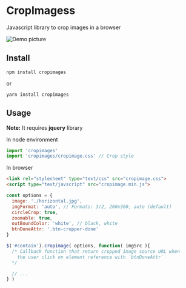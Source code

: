 # CropImagess
Javascript library to crop images in a browser

![Demo picture](https://github.com/fabrice8/cropimage/blob/master/test/images/demo.png?raw=true)

## Install

```
npm install cropimages
```
or
```
yarn install cropimages
```

## Usage
**Note:** It requires **jquery** library

In node environment
```js
import 'cropimages'
import 'cropimages/cropimage.css' // Crop style
```

In browser
```HTML
<link rel="stylesheet" type="text/css" src="cropimage.css">
<script type="text/javscript" src="cropimage.min.js">
```

```js
const options = {
  image: './horizontal.jpg',
  imgFormat: 'auto', // Formats: 3/2, 200x360, auto (default)
  circleCrop: true,
  zoomable: true,
  outBoundColor: 'white', // black, white
  btnDoneAttr: '.btn-cropper-done'
}

$('#contain').cropimage( options, function( imgSrc ){
  /* Callback function that return cropped image source URL when
    the user click on element reference with `btnDoneAttr`
  */

  // ...
} )
```
